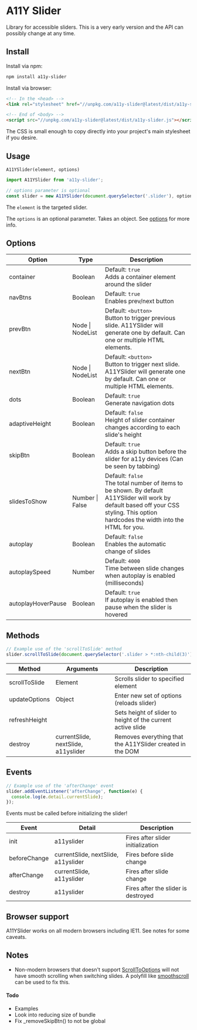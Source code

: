# A11Y Slider

Library for accessible sliders. This is a very early version and the API can possibly change at any time.

## Install

Install via npm:

```bash
npm install a11y-slider
```

Install via browser:

<!-- prettier-ignore -->
```html
<!-- In the <head> -->
<link rel="stylesheet" href="//unpkg.com/a11y-slider@latest/dist/a11y-slider.css" />

<!-- End of <body> -->
<script src="//unpkg.com/a11y-slider@latest/dist/a11y-slider.js"></script>
```

The CSS is small enough to copy directly into your project's main stylesheet if you desire.

## Usage

`A11YSlider(element, options)`

```js
import A11YSlider from 'a11y-slider';

// options parameter is optional
const slider = new A11YSlider(document.querySelector('.slider'), options);
```

The `element` is the targeted slider.

The `options` is an optional parameter. Takes an object. See [options](#options) for more info.

## Options

| Option              | Type             | Description                                                                                                                                                                               |
| ------------------- | ---------------- | ----------------------------------------------------------------------------------------------------------------------------------------------------------------------------------------- |
| container           | Boolean          | Default: `true` <br>Adds a container element around the slider                                                                                                                            |
| navBtns             | Boolean          | Default: `true` <br>Enables prev/next button                                                                                                                                              |
| prevBtn             | Node \| NodeList | Default: `<button>` <br>Button to trigger previous slide. A11YSlider will generate one by default. Can one or multiple HTML elements.                                                     |
| nextBtn             | Node \| NodeList | Default: `<button>` <br>Button to trigger next slide. A11YSlider will generate one by default. Can one or multiple HTML elements.                                                         |
| dots                | Boolean          | Default: `true` <br>Generate navigation dots                                                                                                                                              |
| adaptiveHeight      | Boolean          | Default: `false` <br>Height of slider container changes according to each slide's height                                                                                                  |
| skipBtn             | Boolean          | Default: `true` <br>Adds a skip button before the slider for a11y devices (Can be seen by tabbing)                                                                                        |
| slidesToShow        | Number \| False  | Default: `false` <br>The total number of items to be shown. By default A11YSlider will work by default based off your CSS styling. This option hardcodes the width into the HTML for you. |
| autoplay            | Boolean          | Default: `false` <br>Enables the automatic change of slides                                                                                                                               |
| autoplaySpeed       | Number           | Default: `4000` <br>Time between slide changes when autoplay is enabled (milliseconds)                                                                                                    |
| autoplayHoverPause  | Boolean          | Default: `true` <br>If autoplay is enabled then pause when the slider is hovered                                                                                                          |

## Methods

```js
// Example use of the 'scrollToSlide' method
slider.scrollToSlide(document.querySelector('.slider > *:nth-child(3)'));
```

| Method        | Arguments                           | Description                                               |
| ------------- | ----------------------------------- | --------------------------------------------------------- |
| scrollToSlide | Element                             | Scrolls slider to specified element                       |
| updateOptions | Object                              | Enter new set of options (reloads slider)                 |
| refreshHeight |                               | Sets height of slider to height of the current active slide                 |
| destroy       | currentSlide, nextSlide, a11yslider | Removes everything that the A11YSlider created in the DOM |

## Events

```js
// Example use of the 'afterChange' event
slider.addEventListener('afterChange', function(e) {
  console.log(e.detail.currentSlide);
});
```

Events must be called before initializing the slider!

| Event        | Detail                              | Description                         |
| ------------ | ----------------------------------- | ----------------------------------- |
| init         | a11yslider                          | Fires after slider initialization   |
| beforeChange | currentSlide, nextSlide, a11yslider | Fires before slide change           |
| afterChange  | currentSlide, a11yslider            | Fires after slide change            |
| destroy      | a11yslider                          | Fires after the slider is destroyed |

## Browser support

A11YSlider works on all modern browsers including IE11. See notes for some caveats.

## Notes

- Non-modern browsers that doesn't support [ScrollToOptions](https://developer.mozilla.org/en-US/docs/Web/API/ScrollToOptions) will not have smooth scrolling when switching slides. A polyfill like [smoothscroll](https://github.com/iamdustan/smoothscroll) can be used to fix this.

#### Todo

- Examples
- Look into reducing size of bundle
- Fix \_removeSkipBtn() to not be global
